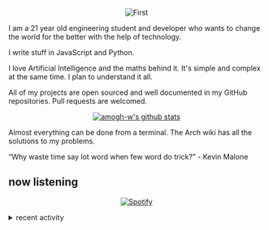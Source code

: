 <div align="center">

![First](media/first.gif)

</div>

I am a 21 year old engineering student and developer who wants to change the world for the better with the help of technology.

I write stuff in JavaScript and Python.

I love Artificial Intelligence and the maths behind it. It's simple and complex at the same time. I plan to understand it all.

All of my projects are open sourced and well documented in my GitHub repositories. Pull requests are welcomed.

<div align="center">

[![amogh-w's github stats](https://github-readme-stats-het01tjwr-amogh-w.vercel.app/api?username=amogh-w&count_private=true&show_icons=true&theme=synthwave)](https://www.youtube.com/watch?v=cNplZrRSjeI)

</div>

Almost everything can be done from a terminal. The Arch wiki has all the solutions to my problems.

“Why waste time say lot word when few word do trick?” - Kevin Malone

## now listening

<div align="center">

[![Spotify](https://novatorem-k1w8bt5kr-amogh-w.vercel.app/api/spotify)](https://open.spotify.com/user/alphax2025)

</div>

<details>
  <summary>recent activity</summary>

<!--START_SECTION:activity-->

1. 🗣 Commented on [#29982](https://github.com/gatsbyjs/gatsby/issues/29982) in [gatsbyjs/gatsby](https://github.com/gatsbyjs/gatsby)
2. 🗣 Commented on [#2](https://github.com/amogh-w/Hackintosh-MSI-GV62-7RE/issues/2) in [amogh-w/Hackintosh-MSI-GV62-7RE](https://github.com/amogh-w/Hackintosh-MSI-GV62-7RE)
3. 🗣 Commented on [#2](https://github.com/amogh-w/Hackintosh-MSI-GV62-7RE/issues/2) in [amogh-w/Hackintosh-MSI-GV62-7RE](https://github.com/amogh-w/Hackintosh-MSI-GV62-7RE)
4. 🗣 Commented on [#2](https://github.com/amogh-w/Hackintosh-MSI-GV62-7RE/issues/2) in [amogh-w/Hackintosh-MSI-GV62-7RE](https://github.com/amogh-w/Hackintosh-MSI-GV62-7RE)
<!--END_SECTION:activity-->

</details>
